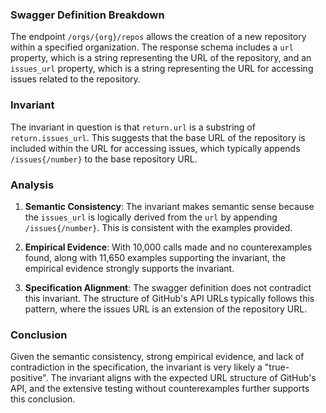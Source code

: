 ### Swagger Definition Breakdown

The endpoint `/orgs/{org}/repos` allows the creation of a new repository within a specified organization. The response schema includes a `url` property, which is a string representing the URL of the repository, and an `issues_url` property, which is a string representing the URL for accessing issues related to the repository.

### Invariant

The invariant in question is that `return.url` is a substring of `return.issues_url`. This suggests that the base URL of the repository is included within the URL for accessing issues, which typically appends `/issues{/number}` to the base repository URL.

### Analysis

1. **Semantic Consistency**: The invariant makes semantic sense because the `issues_url` is logically derived from the `url` by appending `/issues{/number}`. This is consistent with the examples provided.

2. **Empirical Evidence**: With 10,000 calls made and no counterexamples found, along with 11,650 examples supporting the invariant, the empirical evidence strongly supports the invariant.

3. **Specification Alignment**: The swagger definition does not contradict this invariant. The structure of GitHub's API URLs typically follows this pattern, where the issues URL is an extension of the repository URL.

### Conclusion

Given the semantic consistency, strong empirical evidence, and lack of contradiction in the specification, the invariant is very likely a "true-positive". The invariant aligns with the expected URL structure of GitHub's API, and the extensive testing without counterexamples further supports this conclusion.
